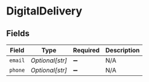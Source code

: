 # DigitalDelivery


## Fields

| Field              | Type               | Required           | Description        |
| ------------------ | ------------------ | ------------------ | ------------------ |
| `email`            | *Optional[str]*    | :heavy_minus_sign: | N/A                |
| `phone`            | *Optional[str]*    | :heavy_minus_sign: | N/A                |